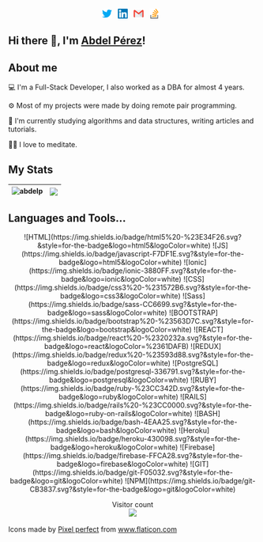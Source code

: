<p align="center">
  <a href="https://twitter.com/AbdelPerez11"><img src="https://raw.githubusercontent.com/abdelp/abdelp/master/twitter.svg" alt="twitter logo" height="20"></a>&nbsp;&nbsp;
  <a href="https://www.linkedin.com/in/abdel-perez/"><img src="https://raw.githubusercontent.com/abdelp/abdelp/master/linkedin.svg" alt="linkedin logo" height="20"></a>&nbsp;&nbsp;
  <a href="mailto: juniorperezpy@gmail.com"><img src="https://raw.githubusercontent.com/abdelp/abdelp/master/gmail.svg" alt="gmail logo" height="20"></a>&nbsp;&nbsp;
  <a href="https://stackoverflow.com/users/6121888/abdel-p"><img src="https://raw.githubusercontent.com/abdelp/abdelp/master/stack-overflow.svg" alt="stack-overflow logo" height="20"></a>&nbsp;&nbsp;
</p>

## Hi there 👋, I'm <a href="https://www.linkedin.com/in/abdel-perez/">Abdel Pérez</a>!

## About me

<p>💻 I'm a Full-Stack Developer, I also worked as a DBA for almost 4 years.</p>
<p>⚙️ Most of my projects were made by doing remote pair programming.</p>
<p>🧠 I'm currently studying algorithms and data structures, writing articles and tutorials.</p>
<p>🧘‍♂️ I love to meditate.</p>

## My Stats

| <img src="https://github-readme-stats.vercel.app/api?username=abdelp&show_icons=true" alt="abdelp" /> | <img align="center" src="https://github-readme-stats.vercel.app/api/top-langs/?username=abdelp" />
|---|---|

## Languages and Tools...

<p align="center">
  ![HTML](https://img.shields.io/badge/html5%20-%23E34F26.svg?&style=for-the-badge&logo=html5&logoColor=white)
  ![JS](https://img.shields.io/badge/javascript-F7DF1E.svg?&style=for-the-badge&logo=html5&logoColor=white)
  ![Ionic](https://img.shields.io/badge/ionic-3880FF.svg?&style=for-the-badge&logo=ionic&logoColor=white)
  ![CSS](https://img.shields.io/badge/css3%20-%231572B6.svg?&style=for-the-badge&logo=css3&logoColor=white)
  ![Sass](https://img.shields.io/badge/sass-CC6699.svg?&style=for-the-badge&logo=sass&logoColor=white)
  ![BOOTSTRAP](https://img.shields.io/badge/bootstrap%20-%23563D7C.svg?&style=for-the-badge&logo=bootstrap&logoColor=white)
  ![REACT](https://img.shields.io/badge/react%20-%2320232a.svg?&style=for-the-badge&logo=react&logoColor=%2361DAFB)
  ![REDUX](https://img.shields.io/badge/redux%20-%23593d88.svg?&style=for-the-badge&logo=redux&logoColor=white)
  ![PostgreSQL](https://img.shields.io/badge/postgresql-336791.svg?&style=for-the-badge&logo=postgresql&logoColor=white)
  ![RUBY](https://img.shields.io/badge/ruby-%23CC342D.svg?&style=for-the-badge&logo=ruby&logoColor=white)
  ![RAILS](https://img.shields.io/badge/rails%20-%23CC0000.svg?&style=for-the-badge&logo=ruby-on-rails&logoColor=white)
  ![BASH](https://img.shields.io/badge/bash-4EAA25.svg?&style=for-the-badge&logo=bash&logoColor=white)
  ![Heroku](https://img.shields.io/badge/heroku-430098.svg?&style=for-the-badge&logo=heroku&logoColor=white)
  ![Firebase](https://img.shields.io/badge/firebase-FFCA28.svg?&style=for-the-badge&logo=firebase&logoColor=white)
  ![GIT](https://img.shields.io/badge/git-F05032.svg?&style=for-the-badge&logo=git&logoColor=white)
  ![NPM](https://img.shields.io/badge/git-CB3837.svg?&style=for-the-badge&logo=git&logoColor=white)
</p>

<p align="center"> 
  Visitor count<br>
  <img src="https://profile-counter.glitch.me/abdelp/count.svg" />
</p>

<p alig="center">Icons made by <a href="https://www.flaticon.com/authors/pixel-perfect" title="Pixel perfect">Pixel perfect</a> from <a href="https://www.flaticon.com/" title="Flaticon">www.flaticon.com</a></p>